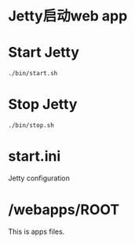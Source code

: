 # Jetty启动web app

# Start Jetty

```
./bin/start.sh
```

# Stop Jetty

```
./bin/stop.sh
```

# start.ini

Jetty configuration


# /webapps/ROOT

This is apps files.
